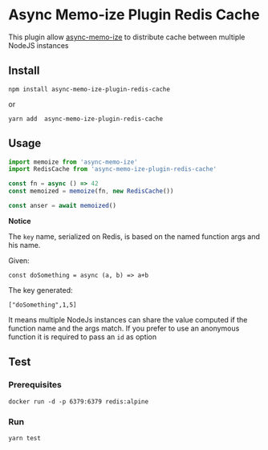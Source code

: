 # Async Memo-ize Plugin Redis Cache

This plugin allow [async-memo-ize](https://github.com/aboutlo/async-memo-ize/tree/master/packages/async-memo-ize) to distribute cache between multiple NodeJS instances 
  
## Install

    npm install async-memo-ize-plugin-redis-cache

or

    yarn add  async-memo-ize-plugin-redis-cache

## Usage

```js
import memoize from 'async-memo-ize'
import RedisCache from 'async-memo-ize-plugin-redis-cache'

const fn = async () => 42
const memoized = memoize(fn, new RedisCache())

const anser = await memoized()
```
**Notice**
 
The `key` name, serialized on Redis, is based on the named function args and his name.    

Given:
```
const doSomething = async (a, b) => a+b

```
The key generated:

```
["doSomething",1,5]
```

It means multiple NodeJs instances can share the value computed if the function name and the args match.
If you prefer to use an anonymous function it is required to pass an `id` as option  

## Test

### Prerequisites

    docker run -d -p 6379:6379 redis:alpine  

### Run

    yarn test
